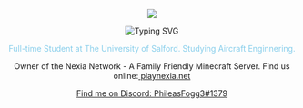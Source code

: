 <p align="center">
  <img src="https://avatars.githubusercontent.com/u/76670678?s=400&u=46adf4fbee62843a5028279a6b38a3eee890f24a&v=4"/>
</p>

<p align="center" href="https://git.io/typing-svg"><img src="https://readme-typing-svg.demolab.com?font=Lobster&pause=5&color=87CEEB&center=true&vCenter=true&width=435&lines=You'll Never Walk Alone" alt="Typing SVG" />
  
<p align="center" style="color:87CEEB;">
  Full-time Student at The University of Salford. Studying Aircraft Enginnering. 
</p>
<p align="center">
  Owner of the Nexia Network - A Family Friendly Minecraft Server. Find us online:<a href="https://playnexia.net"> playnexia.net
</p>
<p align="center">
  Find me on Discord: PhileasFogg3#1379
</p> 

